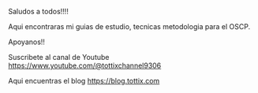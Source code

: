 Saludos a todos!!!!

Aqui encontraras mi guias de estudio, tecnicas metodologia para el OSCP. 

Apoyanos!! 

Suscribete al canal de Youtube
https://www.youtube.com/@tottixchannel9306

Aqui encuentras el blog
https://blog.tottix.com

